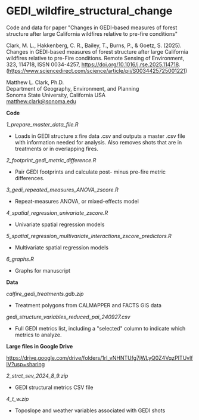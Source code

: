 # GEDI_wildfire_structural_change
 Code and data for paper "Changes in GEDI-based measures of forest structure after large California wildfires relative to pre-fire conditions"

Clark, M. L., Hakkenberg, C. R., Bailey, T., Burns, P., & Goetz, S. (2025). 
Changes in GEDI-based measures of forest structure after large California wildfires relative to pre-Fire conditions. 
Remote Sensing of Environment, 323, 114718, ISSN 0034-4257, https://doi.org/10.1016/j.rse.2025.114718.
(https://www.sciencedirect.com/science/article/pii/S0034425725001221)

Matthew L. Clark, Ph.D.  
Department of Geography, Environment, and Planning  
Sonoma State University, California USA  
matthew.clark@sonoma.edu  

**Code**  

*1_prepare_master_data_file.R*  
- Loads in GEDI structure x fire data .csv and outputs a master .csv file with information needed for analysis. Also removes shots that are in treatments or in overlapping fires.

*2_footprint_gedi_metric_difference.R*  
- Pair GEDI footprints and calculate post- minus pre-fire metric differences.

*3_gedi_repeated_measures_ANOVA_zscore.R*  
- Repeat-measures ANOVA, or mixed-effects model

*4_spatial_regression_univariate_zscore.R*  
- Univariate spatial regression models

*5_spatial_regression_multivariate_interactions_zscore_predictors.R*  
- Multivariate spatial regression models

*6_graphs.R*  
- Graphs for manuscript

 
**Data**  

*calfire_gedi_treatments.gdb.zip*  
- Treatment polygons from CALMAPPER and FACTS GIS data  
 
*gedi_structure_variables_reduced_pai_240927.csv*  
- Full GEDI metrics list, including a "selected" column to indicate which metrics to analyze.

**Large files in Google Drive**

https://drive.google.com/drive/folders/1rI_vNHNTUfg7jWLyQ0Z4VqzPITUvlfIV?usp=sharing

*2_strct_sev_2024_8_9.zip*
- GEDI structural metrics CSV file

*4_t_w.zip*
- Toposlope and weather variables associated with GEDI shots


